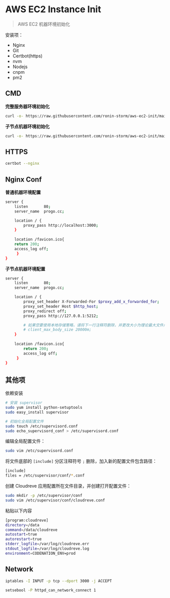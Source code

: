 # AWS EC2 Instance Init

> AWS EC2 机器环境初始化

安装项：
- Nginx
- Git
- Certbot(https)
- nvm
- Nodejs
- cnpm
- pm2

## CMD

**完整服务器环境初始化**

```bash
curl -o- https://raw.githubusercontent.com/ronin-storm/aws-ec2-init/main/init.sh | bash
```

**子节点机器环境初始化**

```bash
curl -o- https://raw.githubusercontent.com/ronin-storm/aws-ec2-init/main/node-init.sh | bash
```

## HTTPS

```bash
certbot --nginx
```

## Nginx Conf

**普通机器环境配置**

```bash
server {
    listen       80;
    server_name  progo.cc;

    location / {
        proxy_pass http://localhost:3000;
    }
    
    location /favicon.ico{
	return 200;
	access_log off;
     }
}
```

**子节点机器环境配置**
```bash
server {
    listen       80;
    server_name  progo.cc;

    location / {
        proxy_set_header X-Forwarded-For $proxy_add_x_forwarded_for;
        proxy_set_header Host $http_host;
        proxy_redirect off;
        proxy_pass http://127.0.0.1:5212;

        # 如果您要使用本地存储策略，请将下一行注释符删除，并更改大小为理论最大文件尺寸
        # client_max_body_size 20000m;
    }
    
    location /favicon.ico{
	    return 200;
	    access_log off;
     }
}
```

## 其他项

依赖安装

```bash
# 安装 supervisor
sudo yum install python-setuptools
sudo easy_install supervisor

# 初始化全局配置文件
sudo touch /etc/supervisord.conf
sudo echo_supervisord_conf > /etc/supervisord.conf
```

编辑全局配置文件：

```bash
sudo vim /etc/supervisord.conf
```

将文件底部的 `[include]` 分区注释符号 `;` 删除，加入新的配置文件包含路径：
```bash
[include]
files = /etc/supervisor/conf/*.conf
```

创建 Cloudreve 应用配置所在文件目录，并创建打开配置文件：

```bash
sudo mkdir -p /etc/supervisor/conf
sudo vim /etc/supervisor/conf/cloudreve.conf
```

粘贴以下内容

```bash
[program:cloudreve]
directory=/data
command=/data/cloudreve
autostart=true
autorestart=true
stderr_logfile=/var/log/cloudreve.err
stdout_logfile=/var/log/cloudreve.log
environment=CODENATION_ENV=prod
```

## Network

```bash
iptables -I INPUT -p tcp --dport 3000 -j ACCEPT
```

```bash
setsebool -P httpd_can_network_connect 1
```
